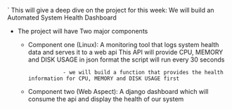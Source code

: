 ` This will give a deep dive on the project for this week: We will build an Automated System Health Dashboard

- The project will have Two major components
    
    - Component one (Linux): A monitoring tool that logs system health data and serves it to a web api
                     This API will provide CPU, MEMORY and DISK USAGE in json format
                     the script will run every 30 seconds
                        
                     - we will build a function that provides the health information for CPU, MEMORY and DISK USAGE first

                     



    - Component two (Web Aspect): A django dashboard which will consume the api and  display the health of our system
